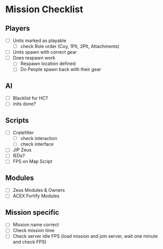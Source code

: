 # Mission Checklist
## Players
- [ ] Units marked as playable
  - [ ] check Role order (Coy, 1Plt, 2Plt, Attachments)
- [ ] Units spawn with correct gear
- [ ] Does respawn work
  - [ ] Respawn location defined
  - [ ] Do People spawn back with their gear

## AI
- [ ] Blacklist for HC?
- [ ] inits done?

## Scripts
  - [ ] Cratefiller
    - [ ] check interaction
    - [ ] check interface
  - [ ] JIP Zeus
  - [ ] IEDs?
  - [ ] FPS on Map Script

## Modules
- [ ] Zeus Modules & Owners
- [ ] ACEX Fortify Modules

## Mission specific
- [ ] Mission name correct
- [ ] Check mission time
- [ ] Check server idle FPS (load mission and join server, wait one minute and check FPS)
